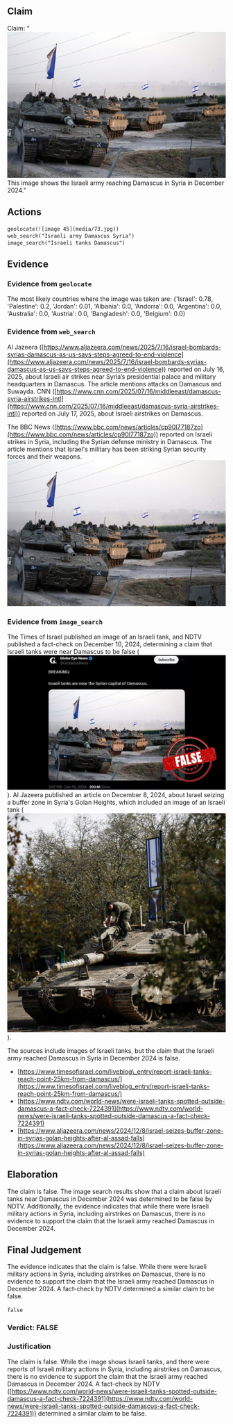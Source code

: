 ## Claim
Claim: "![image 45](media/73.jpg) This image shows the Israeli army reaching Damascus in Syria in December 2024."

## Actions
```
geolocate(![image 45](media/73.jpg))
web_search("Israeli army Damascus Syria")
image_search("Israeli tanks Damascus")
```

## Evidence
### Evidence from `geolocate`
The most likely countries where the image was taken are: {'Israel': 0.78, 'Palestine': 0.2, 'Jordan': 0.01, 'Albania': 0.0, 'Andorra': 0.0, 'Argentina': 0.0, 'Australia': 0.0, 'Austria': 0.0, 'Bangladesh': 0.0, 'Belgium': 0.0}

### Evidence from `web_search`
Al Jazeera ([https://www.aljazeera.com/news/2025/7/16/israel-bombards-syrias-damascus-as-us-says-steps-agreed-to-end-violence](https://www.aljazeera.com/news/2025/7/16/israel-bombards-syrias-damascus-as-us-says-steps-agreed-to-end-violence)) reported on July 16, 2025, about Israeli air strikes near Syria’s presidential palace and military headquarters in Damascus. The article mentions attacks on Damascus and Suwayda. CNN ([https://www.cnn.com/2025/07/16/middleeast/damascus-syria-airstrikes-intl](https://www.cnn.com/2025/07/16/middleeast/damascus-syria-airstrikes-intl)) reported on July 17, 2025, about Israeli airstrikes on Damascus.

The BBC News ([https://www.bbc.com/news/articles/cp90l77187zo](https://www.bbc.com/news/articles/cp90l77187zo)) reported on Israeli strikes in Syria, including the Syrian defense ministry in Damascus. The article mentions that Israel's military has been striking Syrian security forces and their weapons. ![image 45](media/73.jpg)

### Evidence from `image_search`
The Times of Israel published an image of an Israeli tank, and NDTV published a fact-check on December 10, 2024, determining a claim that Israeli tanks were near Damascus to be false (![image 9743](media/2025-08-30_01-10-1756516240-363182.jpg)). Al Jazeera published an article on December 8, 2024, about Israel seizing a buffer zone in Syria's Golan Heights, which included an image of an Israeli tank (![image 9744](media/2025-08-30_01-10-1756516240-730835.jpg)).

The sources include images of Israeli tanks, but the claim that the Israeli army reached Damascus in Syria in December 2024 is false.
*   [https://www.timesofisrael.com/liveblog\_entry/report-israeli-tanks-reach-point-25km-from-damascus/](https://www.timesofisrael.com/liveblog_entry/report-israeli-tanks-reach-point-25km-from-damascus/)
*   [https://www.ndtv.com/world-news/were-israeli-tanks-spotted-outside-damascus-a-fact-check-7224391](https://www.ndtv.com/world-news/were-israeli-tanks-spotted-outside-damascus-a-fact-check-7224391)
*   [https://www.aljazeera.com/news/2024/12/8/israel-seizes-buffer-zone-in-syrias-golan-heights-after-al-assad-falls](https://www.aljazeera.com/news/2024/12/8/israel-seizes-buffer-zone-in-syrias-golan-heights-after-al-assad-falls)


## Elaboration
The claim is false. The image search results show that a claim about Israeli tanks near Damascus in December 2024 was determined to be false by NDTV. Additionally, the evidence indicates that while there were Israeli military actions in Syria, including airstrikes on Damascus, there is no evidence to support the claim that the Israeli army reached Damascus in December 2024.


## Final Judgement
The evidence indicates that the claim is false. While there were Israeli military actions in Syria, including airstrikes on Damascus, there is no evidence to support the claim that the Israeli army reached Damascus in December 2024. A fact-check by NDTV determined a similar claim to be false.

`false`

### Verdict: FALSE

### Justification
The claim is false. While the image shows Israeli tanks, and there were reports of Israeli military actions in Syria, including airstrikes on Damascus, there is no evidence to support the claim that the Israeli army reached Damascus in December 2024. A fact-check by NDTV ([https://www.ndtv.com/world-news/were-israeli-tanks-spotted-outside-damascus-a-fact-check-7224391](https://www.ndtv.com/world-news/were-israeli-tanks-spotted-outside-damascus-a-fact-check-7224391)) determined a similar claim to be false.
